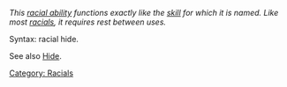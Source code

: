 *This [racial ability](:Category:_Racials "wikilink") functions exactly
like the [skill](:Category:_Skills "wikilink") for which it is named.
Like most [racials](:Category:_Racials "wikilink"), it requires rest
between uses.*

Syntax: racial hide.

See also [Hide](Hide "wikilink").

[Category: Racials](Category:_Racials "wikilink")

